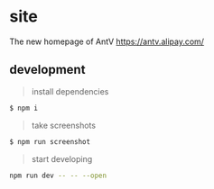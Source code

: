 # site

The new homepage of AntV  https://antv.alipay.com/

## development

> install dependencies

```bash
$ npm i
```

> take screenshots

```bash
$ npm run screenshot
```

> start developing

```bash
npm run dev -- -- --open
```
